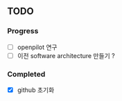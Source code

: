 ## TODO

### Progress

- [ ] openpilot 연구
- [ ] 이전 software architecture 만들기 ?

### Completed

- [x] github 초기화
